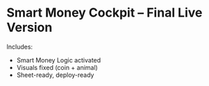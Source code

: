
# Smart Money Cockpit – Final Live Version

Includes:
- Smart Money Logic activated
- Visuals fixed (coin + animal)
- Sheet-ready, deploy-ready
